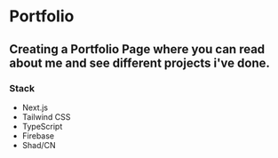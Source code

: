 # Portfolio

## Creating a Portfolio Page where you can read about me and see different projects i've done.

### Stack

- Next.js
- Tailwind CSS
- TypeScript
- Firebase
- Shad/CN

